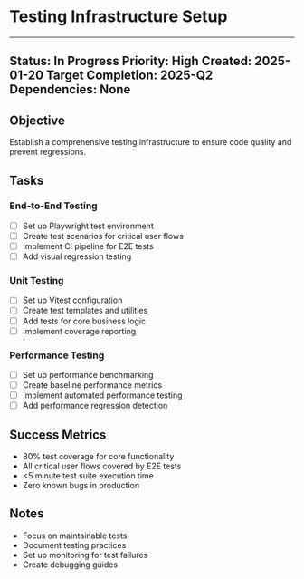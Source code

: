 # Testing Infrastructure Setup

---
Status: In Progress
Priority: High
Created: 2025-01-20
Target Completion: 2025-Q2
Dependencies: None
---

## Objective
Establish a comprehensive testing infrastructure to ensure code quality and prevent regressions.

## Tasks

### End-to-End Testing
- [ ] Set up Playwright test environment
- [ ] Create test scenarios for critical user flows
- [ ] Implement CI pipeline for E2E tests
- [ ] Add visual regression testing

### Unit Testing
- [ ] Set up Vitest configuration
- [ ] Create test templates and utilities
- [ ] Add tests for core business logic
- [ ] Implement coverage reporting

### Performance Testing
- [ ] Set up performance benchmarking
- [ ] Create baseline performance metrics
- [ ] Implement automated performance testing
- [ ] Add performance regression detection

## Success Metrics
- 80% test coverage for core functionality
- All critical user flows covered by E2E tests
- <5 minute test suite execution time
- Zero known bugs in production

## Notes
- Focus on maintainable tests
- Document testing practices
- Set up monitoring for test failures
- Create debugging guides
